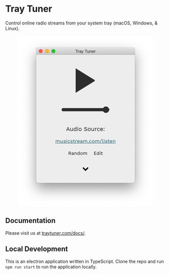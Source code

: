 # Tray Tuner

Control online radio streams from your system tray (macOS, Windows, & Linux).

<p align="center">
  <img src="images/screenshots/app-window.png" alt="app screenshot">
</p>

## Documentation

Please visit us at [traytuner.com/docs/](https://traytuner.com/docs/).

## Local Development

This is an electron application written in TypeScript. Clone the repo and run `npm run start` to run the application locally.

